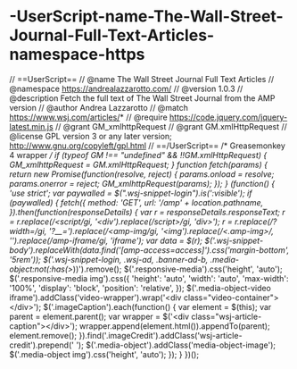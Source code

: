 # -UserScript-name-The-Wall-Street-Journal-Full-Text-Articles-namespace-https
// ==UserScript== // @name         The Wall Street Journal Full Text Articles // @namespace    https://andrealazzarotto.com/ // @version      1.0.3 // @description  Fetch the full text of The Wall Street Journal from the AMP version // @author       Andrea Lazzarotto // @match        https://www.wsj.com/articles/* // @require      https://code.jquery.com/jquery-latest.min.js // @grant        GM_xmlhttpRequest // @grant        GM.xmlHttpRequest // @license      GPL version 3 or any later version; http://www.gnu.org/copyleft/gpl.html // ==/UserScript==  /* Greasemonkey 4 wrapper */ if (typeof GM !== "undefined" &amp;&amp; !!GM.xmlHttpRequest) {     GM_xmlhttpRequest = GM.xmlHttpRequest; }  function fetch(params) {     return new Promise(function(resolve, reject) {         params.onload = resolve;         params.onerror = reject;         GM_xmlhttpRequest(params);     }); }  (function() {     'use strict';      var paywalled = $(".wsj-snippet-login").is(':visible');      if (paywalled) {         fetch({             method: 'GET',             url: '/amp' + location.pathname,         }).then(function(responseDetails) {             var r = responseDetails.responseText;             r = r.replace(/&lt;script/gi, '&lt;div').replace(/script>/gi, 'div>');             r = r.replace(/\?width=/gi, '?__=').replace(/&lt;amp-img/gi, '&lt;img').replace(/&lt;.amp-img>/, '').replace(/amp-iframe/gi, 'iframe');             var data = $(r);             $('.wsj-snippet-body').replaceWith(data.find('[amp-access=access]').css('margin-bottom', '5rem'));             $('.wsj-snippet-login, .wsj-ad, .banner-ad-b, .media-object:not(:has(>*))').remove();             $('.responsive-media').css('height', 'auto');             $('.responsive-media img').css({                 'height': 'auto',                 'width': 'auto',                 'max-width': '100%',                 'display': 'block',                 'position': 'relative',             });             $('.media-object-video iframe').addClass('video-wrapper').wrap('&lt;div class="video-container">&lt;/div>');             $('.imageCaption').each(function() {                 var element = $(this);                 var parent = element.parent();                 var wrapper = $('&lt;div class="wsj-article-caption">&lt;/div>');                 wrapper.append(element.html()).appendTo(parent);                 element.remove();             }).find('.imageCredit').addClass('wsj-article-credit').prepend(' ');             $('.media-object').addClass('media-object-image');             $('.media-object img').css('height', 'auto');         });     }  })();
